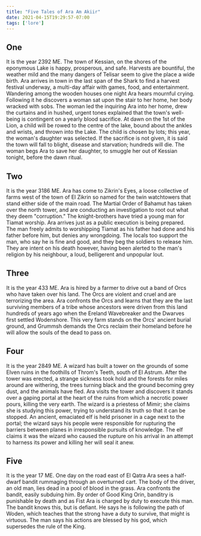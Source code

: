 ```yaml
---
title: "Five Tales of Ara Am Akiir"
date: 2021-04-15T19:29:57-07:00
tags: ['lore']
---
```


## One

It is the year 2392 ME. The town of Kessian, on the shores of the eponymous Lake is happy, prosperous, and safe. Harvests are bountiful, the weather mild and the many dangers of Telisar seem to give the place a wide birth. Ara arrives in town in the last span of the Shark to find a harvest festival underway, a multi-day affair with games, food, and entertainment. Wandering among the wooden houses one night Ara hears mournful crying. Following it he discovers a woman sat upon the stair to her home, her body wracked with sobs. The woman led the inquiring Ara into her home, drew the curtains and in hushed, urgent tones explained that the town's well-being is contingent on a yearly blood sacrifice. At dawn on the 1st of the Lion, a child will be rowed to the centre of the lake, bound about the ankles and wrists, and thrown into the Lake. The child is chosen by lots; this year, the woman's daughter was selected. If the sacrifice is not given, it is said the town will fall to blight, disease and starvation; hundreds will die. The woman begs Ara to save her daughter, to smuggle her out of Kessian tonight, before the dawn ritual. 


## Two

It is the year 3186 ME. Ara has come to Zikrin's Eyes, a loose collective of farms west of the town of El Zikrin so named for the twin watchtowers that stand either side of the main road. The Martial Order of Bahamut has taken over the north tower, and are conducting an investigation to root out what they deem "corruption." The knight-brothers have tried a young man for Tiamat worship. Ara arrives just as a public execution is being prepared. The man freely admits to worshipping Tiamat as his father had done and his father before him, but denies any wrongdoing. The locals too support the man, who say he is fine and good, and they beg the soldiers to release him. They are intent on his death however, having been alerted to the man's religion by his neighbour, a loud, belligerent and unpopular lout.

## Three

It is the year 433 ME. Ara is hired by a farmer to drive out a band of Orcs who have taken over his land. The Orcs are violent and cruel and are terrorizing the area. Ara confronts the Orcs and learns that they are the last surviving members of a tribe whose ancestors were driven from this land hundreds of years ago when the Ereland Wavebreaker and the Dwarves first settled Wodenshore. This very farm stands on the Orcs' ancient burial ground, and Grummsh demands the Orcs reclaim their homeland before he will allow the souls of the dead to pass on.  

## Four

It is the year 2849 ME. A wizard has built a tower on the grounds of some Elven ruins in the foothills of Throm's Teeth, south of El Astrum. After the tower was erected, a strange sickness took hold and the forests for miles around are withering, the trees turning black and the ground becoming grey dust, and the animals have fled. Ara visits the tower and discovers it stands over a gaping portal at the heart of the ruins from which a necrotic power pours, killing the very earth. The wizard is a priestess of Mimir; she claims she is studying this power, trying to understand its truth so that it can be stopped. An ancient, emaciated elf is held prisoner in a cage next to the portal; the wizard says his people were responsible for rupturing the barriers between planes in irresponsible pursuits of knowledge. The elf claims it was the wizard who caused the rupture on his arrival in an attempt to harness its power and killing her will seal it anew.

## Five

It is the year 17 ME. One day on the road east of El Qatra Ara sees a half-dwarf bandit rummaging through an overturned cart. The body of the driver, an old man, lies dead in a pool of blood in the grass. Ara confronts the bandit, easily subduing him. By order of Good King Orin, banditry is punishable by death and as Fist Ara is charged by duty to execute this man. The bandit knows this, but is defiant. He says he is following the path of Woden, which teaches that the strong have a duty to survive, that might is virtuous. The man says his actions are blessed by his god, which supersedes the rule of the King.
